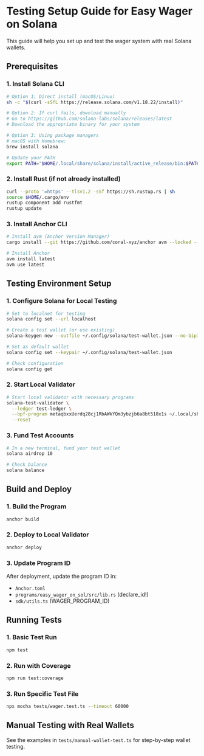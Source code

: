 # Testing Setup Guide for Easy Wager on Solana

This guide will help you set up and test the wager system with real Solana wallets.

## Prerequisites

### 1. Install Solana CLI
```bash
# Option 1: Direct install (macOS/Linux)
sh -c "$(curl -sSfL https://release.solana.com/v1.18.22/install)"

# Option 2: If curl fails, download manually
# Go to https://github.com/solana-labs/solana/releases/latest
# Download the appropriate binary for your system

# Option 3: Using package managers
# macOS with Homebrew:
brew install solana

# Update your PATH
export PATH="$HOME/.local/share/solana/install/active_release/bin:$PATH"
```

### 2. Install Rust (if not already installed)
```bash
curl --proto '=https' --tlsv1.2 -sSf https://sh.rustup.rs | sh
source $HOME/.cargo/env
rustup component add rustfmt
rustup update
```

### 3. Install Anchor CLI
```bash
# Install avm (Anchor Version Manager)
cargo install --git https://github.com/coral-xyz/anchor avm --locked --force

# Install Anchor
avm install latest
avm use latest
```

## Testing Environment Setup

### 1. Configure Solana for Local Testing
```bash
# Set to localnet for testing
solana config set --url localhost

# Create a test wallet (or use existing)
solana-keygen new --outfile ~/.config/solana/test-wallet.json --no-bip39-passphrase

# Set as default wallet
solana config set --keypair ~/.config/solana/test-wallet.json

# Check configuration
solana config get
```

### 2. Start Local Validator
```bash
# Start local validator with necessary programs
solana-test-validator \
  --ledger test-ledger \
  --bpf-program metaqbxxUerdq28cj1RbAWkYQm3ybzjb6a8bt518x1s ~/.local/share/solana/install/active_release/bin/spl_token_metadata.so \
  --reset
```

### 3. Fund Test Accounts
```bash
# In a new terminal, fund your test wallet
solana airdrop 10

# Check balance
solana balance
```

## Build and Deploy

### 1. Build the Program
```bash
anchor build
```

### 2. Deploy to Local Validator
```bash
anchor deploy
```

### 3. Update Program ID
After deployment, update the program ID in:
- `Anchor.toml`
- `programs/easy_wager_on_sol/src/lib.rs` (declare_id!)
- `sdk/utils.ts` (WAGER_PROGRAM_ID)

## Running Tests

### 1. Basic Test Run
```bash
npm test
```

### 2. Run with Coverage
```bash
npm run test:coverage
```

### 3. Run Specific Test File
```bash
npx mocha tests/wager.test.ts --timeout 60000
```

## Manual Testing with Real Wallets

See the examples in `tests/manual-wallet-test.ts` for step-by-step wallet testing.
